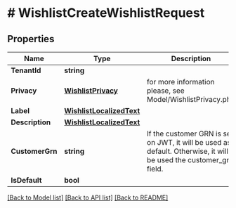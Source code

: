 # # WishlistCreateWishlistRequest


## Properties 


Name | Type | Description | Notes
------------ | ------------- | ------------- | -------------
**TenantId**| **string** |   |
**Privacy**| [**WishlistPrivacy**](WishlistPrivacy.md) |  for more information please, see Model/WishlistPrivacy.php  | [default to WISHLISTPRIVACY_UNKNOWN]
**Label**| [**WishlistLocalizedText**](WishlistLocalizedText.md) |   | [optional]
**Description**| [**WishlistLocalizedText**](WishlistLocalizedText.md) |   | [optional]
**CustomerGrn**| **string** | If the customer GRN is set on JWT, it will be used as default. Otherwise, it will be used the customer_grn field.  | [optional]
**IsDefault**| **bool** |   | [optional]


[[Back to Model list]](../../README.md#models) [[Back to API list]](../../README.md#endpoints) [[Back to README]](../../README.md)

